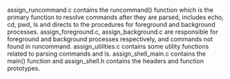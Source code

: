 assign_runcommand.c contains the runcommand() function which is the primary function to resolve commands after they are parsed, includes echo, cd, pwd, ls and directs to the procedures for foreground and background processes.
assign_foreground.c, assign_background.c are responsible for foreground and background processes respectively, and commands not found in runcommand.
assign_utilities.c contains some utility functions related to parsing commands and ls.
assign_shell_main.c contains the main() function and assign_shell.h contains the headers and function prototypes.
